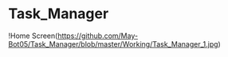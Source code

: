 # Task_Manager
!Home Screen(https://github.com/May-Bot05/Task_Manager/blob/master/Working/Task_Manager_1.jpg)
